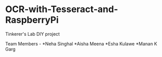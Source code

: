 # OCR-with-Tesseract-and-RaspberryPi

Tinkerer's Lab DIY project

Team Members - *Neha Singhal *Aisha Meena *Esha Kulawe *Manan K Garg
               
    
